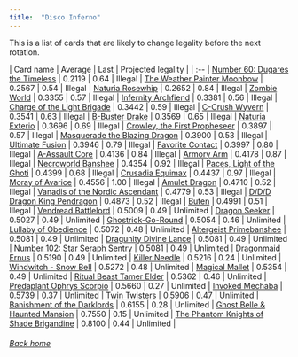 ```yaml
---
title:  "Disco Inferno"
---
```


This is a list of cards that are likely to change legality before the next rotation.

| Card name | Average | Last | Projected legality |
| :-- |
[Number 60: Dugares the Timeless](https://db.ygoprodeck.com/card/?search=Number%2060:%20Dugares%20the%20Timeless) | 0.2119 | 0.64 | Illegal |
[The Weather Painter Moonbow](https://db.ygoprodeck.com/card/?search=The%20Weather%20Painter%20Moonbow) | 0.2567 | 0.54 | Illegal |
[Naturia Rosewhip](https://db.ygoprodeck.com/card/?search=Naturia%20Rosewhip) | 0.2652 | 0.84 | Illegal |
[Zombie World](https://db.ygoprodeck.com/card/?search=Zombie%20World) | 0.3355 | 0.57 | Illegal |
[Infernity Archfiend](https://db.ygoprodeck.com/card/?search=Infernity%20Archfiend) | 0.3381 | 0.56 | Illegal |
[Charge of the Light Brigade](https://db.ygoprodeck.com/card/?search=Charge%20of%20the%20Light%20Brigade) | 0.3442 | 0.59 | Illegal |
[C-Crush Wyvern](https://db.ygoprodeck.com/card/?search=C-Crush%20Wyvern) | 0.3541 | 0.63 | Illegal |
[B-Buster Drake](https://db.ygoprodeck.com/card/?search=B-Buster%20Drake) | 0.3569 | 0.65 | Illegal |
[Naturia Exterio](https://db.ygoprodeck.com/card/?search=Naturia%20Exterio) | 0.3696 | 0.69 | Illegal |
[Crowley, the First Propheseer](https://db.ygoprodeck.com/card/?search=Crowley,%20the%20First%20Propheseer) | 0.3897 | 0.57 | Illegal |
[Masquerade the Blazing Dragon](https://db.ygoprodeck.com/card/?search=Masquerade%20the%20Blazing%20Dragon) | 0.3900 | 0.53 | Illegal |
[Ultimate Fusion](https://db.ygoprodeck.com/card/?search=Ultimate%20Fusion) | 0.3946 | 0.79 | Illegal |
[Favorite Contact](https://db.ygoprodeck.com/card/?search=Favorite%20Contact) | 0.3997 | 0.80 | Illegal |
[A-Assault Core](https://db.ygoprodeck.com/card/?search=A-Assault%20Core) | 0.4136 | 0.84 | Illegal |
[Armory Arm](https://db.ygoprodeck.com/card/?search=Armory%20Arm) | 0.4178 | 0.87 | Illegal |
[Necroworld Banshee](https://db.ygoprodeck.com/card/?search=Necroworld%20Banshee) | 0.4354 | 0.92 | Illegal |
[Paces, Light of the Ghoti](https://db.ygoprodeck.com/card/?search=Paces,%20Light%20of%20the%20Ghoti) | 0.4399 | 0.68 | Illegal |
[Crusadia Equimax](https://db.ygoprodeck.com/card/?search=Crusadia%20Equimax) | 0.4437 | 0.97 | Illegal |
[Moray of Avarice](https://db.ygoprodeck.com/card/?search=Moray%20of%20Avarice) | 0.4556 | 1.00 | Illegal |
[Amulet Dragon](https://db.ygoprodeck.com/card/?search=Amulet%20Dragon) | 0.4710 | 0.52 | Illegal |
[Vanadis of the Nordic Ascendant](https://db.ygoprodeck.com/card/?search=Vanadis%20of%20the%20Nordic%20Ascendant) | 0.4779 | 0.53 | Illegal |
[D/D/D Dragon King Pendragon](https://db.ygoprodeck.com/card/?search=D/D/D%20Dragon%20King%20Pendragon) | 0.4873 | 0.52 | Illegal |
[Buten](https://db.ygoprodeck.com/card/?search=Buten) | 0.4991 | 0.51 | Illegal |
[Vendread Battlelord](https://db.ygoprodeck.com/card/?search=Vendread%20Battlelord) | 0.5009 | 0.49 | Unlimited |
[Dragon Seeker](https://db.ygoprodeck.com/card/?search=Dragon%20Seeker) | 0.5027 | 0.49 | Unlimited |
[Ghostrick-Go-Round](https://db.ygoprodeck.com/card/?search=Ghostrick-Go-Round) | 0.5054 | 0.46 | Unlimited |
[Lullaby of Obedience](https://db.ygoprodeck.com/card/?search=Lullaby%20of%20Obedience) | 0.5072 | 0.48 | Unlimited |
[Altergeist Primebanshee](https://db.ygoprodeck.com/card/?search=Altergeist%20Primebanshee) | 0.5081 | 0.49 | Unlimited |
[Dragunity Divine Lance](https://db.ygoprodeck.com/card/?search=Dragunity%20Divine%20Lance) | 0.5081 | 0.49 | Unlimited |
[Number 102: Star Seraph Sentry](https://db.ygoprodeck.com/card/?search=Number%20102:%20Star%20Seraph%20Sentry) | 0.5081 | 0.49 | Unlimited |
[Dragonmaid Ernus](https://db.ygoprodeck.com/card/?search=Dragonmaid%20Ernus) | 0.5190 | 0.49 | Unlimited |
[Killer Needle](https://db.ygoprodeck.com/card/?search=Killer%20Needle) | 0.5216 | 0.24 | Unlimited |
[Windwitch - Snow Bell](https://db.ygoprodeck.com/card/?search=Windwitch%20-%20Snow%20Bell) | 0.5272 | 0.48 | Unlimited |
[Magical Mallet](https://db.ygoprodeck.com/card/?search=Magical%20Mallet) | 0.5354 | 0.49 | Unlimited |
[Ritual Beast Tamer Elder](https://db.ygoprodeck.com/card/?search=Ritual%20Beast%20Tamer%20Elder) | 0.5362 | 0.46 | Unlimited |
[Predaplant Ophrys Scorpio](https://db.ygoprodeck.com/card/?search=Predaplant%20Ophrys%20Scorpio) | 0.5660 | 0.27 | Unlimited |
[Invoked Mechaba](https://db.ygoprodeck.com/card/?search=Invoked%20Mechaba) | 0.5739 | 0.37 | Unlimited |
[Twin Twisters](https://db.ygoprodeck.com/card/?search=Twin%20Twisters) | 0.5906 | 0.47 | Unlimited |
[Banishment of the Darklords](https://db.ygoprodeck.com/card/?search=Banishment%20of%20the%20Darklords) | 0.6155 | 0.28 | Unlimited |
[Ghost Belle & Haunted Mansion](https://db.ygoprodeck.com/card/?search=Ghost%20Belle%20%26%20Haunted%20Mansion) | 0.7550 | 0.15 | Unlimited |
[The Phantom Knights of Shade Brigandine](https://db.ygoprodeck.com/card/?search=The%20Phantom%20Knights%20of%20Shade%20Brigandine) | 0.8100 | 0.44 | Unlimited |

###### [Back home](index)
